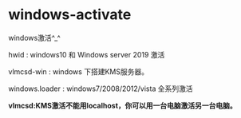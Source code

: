 # windows-activate

windows激活^_^
 
hwid : windows10 和 Windows server 2019 激活

vlmcsd-win : windows 下搭建KMS服务器。

windows.loader : windows7/2008/2012/vista 全系列激活

**vlmcsd:KMS激活不能用localhost，你可以用一台电脑激活另一台电脑。**
